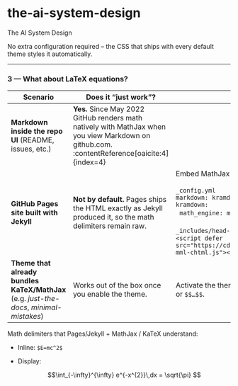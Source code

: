 # the-ai-system-design
The AI System Design


No extra configuration required – the CSS that ships with every default theme styles it automatically.

---

### 3 — What about LaTeX equations?  

| Scenario | Does it “just work”? | What to add |
|----------|---------------------|-------------|
| **Markdown inside the repo UI** (README, issues, etc.) | **Yes.** Since May 2022 GitHub renders math natively with MathJax when you view Markdown on github.com. :contentReference[oaicite:4]{index=4} |
| **GitHub Pages site built with Jekyll** | **Not by default.** Pages ships the HTML exactly as Jekyll produced it, so the math delimiters remain raw. | Embed MathJax *or* KaTeX once and you’re done:<br><br>`_config.yml`<br>`markdown: kramdown`<br>`kramdown:`<br>&nbsp;&nbsp;`math_engine: mathjax`<br><br>`_includes/head-custom.html` (or your layout’s `<head>`):<br>`<script defer src="https://cdn.jsdelivr.net/npm/mathjax@3/es5/tex-mml-chtml.js"></script>` |
| **Theme that already bundles KaTeX/MathJax** (e.g. *just-the-docs*, *minimal-mistakes*) | Works out of the box once you enable the theme. | Activate the theme in `_config.yml`; write math with `$…$` or `$$…$$`. |

Math delimiters that Pages/Jekyll + MathJax / KaTeX understand:

* Inline: `$E=mc^2$`
* Display:  

  ```math
  \int_{-\infty}^{\infty} e^{-x^{2}}\,dx = \sqrt{\pi}
